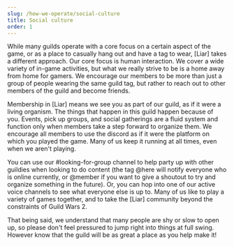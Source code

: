 ```yaml
---
slug: /how-we-operate/social-culture
title: Social culture
order: 1
---
```

While many guilds operate with a core focus on a certain aspect of the game, or as a place to casually hang out and have a tag to wear, \[Liar\] takes a different approach. Our core focus is human interaction. We cover a wide variety of in-game activities, but what we really strive to be is a home away from home for gamers. We encourage our members to be more than just a group of people wearing the same guild tag, but rather to reach out to other members of the guild and become friends.

Membership in \[Liar\] means we see you as part of our guild, as if it were a living organism. The things that happen in this guild happen because of you. Events, pick up groups, and social gatherings are a fluid system and function only when members take a step forward to organize them. We encourage all members to use the discord as if it were the platform on which you played the game. Many of us keep it running at all times, even when we aren't playing.

You can use our #looking-for-group channel to help party up with other guildies when looking to do content (the tag @here will notify everyone who is online currently, or @member if you want to give a shoutout to try and organize something in the future). Or, you can hop into one of our active voice channels to see what everyone else is up to. Many of us like to play a variety of games together, and to take the \[Liar\] community beyond the constraints of Guild Wars 2.

That being said, we understand that many people are shy or slow to open up, so please don't feel pressured to jump right into things at full swing. However know that the guild will be as great a place as you help make it!